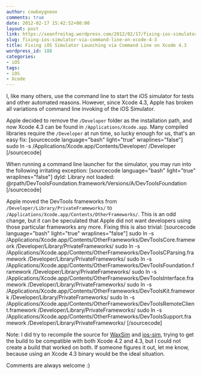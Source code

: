 ```yaml
---
author: cowboygneox
comments: true
date: 2012-02-17 15:42:52+00:00
layout: post
link: https://seanfreitag.wordpress.com/2012/02/17/fixing-ios-simulator-via-command-line-on-xcode-4-3/
slug: fixing-ios-simulator-via-command-line-on-xcode-4-3
title: Fixing iOS Simulator Launching via Command Line on Xcode 4.3
wordpress_id: 188
categories:
- iOS
tags:
- iOS
- Xcode
---
```


I, like many others, use the command line to start the iOS simulator for tests and other automated reasons. However, since Xcode 4.3, Apple has broken all variations of command line invoking of the iOS Simulator.

Apple decided to remove the `/Developer` folder as the installation path, and now Xcode 4.3 can be found in `/Applications/Xcode.app`. Many compiled libraries require the `/Developer` at run time, so lucky enough for us, that's an easy fix:
[sourcecode language="bash" light="true" wraplines="false"]
sudo ln -s /Applications/Xcode.app/Contents/Developer/ /Developer
[/sourcecode]

When running a command line launcher for the simulator, you may run into the following irritating exception:
[sourcecode language="bash" light="true" wraplines="false"]
dyld: Library not loaded: @rpath/DevToolsFoundation.framework/Versions/A/DevToolsFoundation
[/sourcecode]

Apple moved the DevTools frameworks from `/Developer/Library/PrivateFrameworks/` to `/Applications/Xcode.app/Contents/OtherFrameworks/`. This is an odd change, but it can be speculated that Apple did not want developers using those particular frameworks any more. Fixing this is also trivial:
[sourcecode language="bash" light="true" wraplines="false"]
sudo ln -s /Applications/Xcode.app/Contents/OtherFrameworks/DevToolsCore.framework /Developer/Library/PrivateFrameworks/
sudo ln -s /Applications/Xcode.app/Contents/OtherFrameworks/DevToolsCParsing.framework /Developer/Library/PrivateFrameworks/
sudo ln -s /Applications/Xcode.app/Contents/OtherFrameworks/DevToolsFoundation.framework /Developer/Library/PrivateFrameworks/
sudo ln -s /Applications/Xcode.app/Contents/OtherFrameworks/DevToolsInterface.framework /Developer/Library/PrivateFrameworks/
sudo ln -s /Applications/Xcode.app/Contents/OtherFrameworks/DevToolsKit.framework /Developer/Library/PrivateFrameworks/
sudo ln -s /Applications/Xcode.app/Contents/OtherFrameworks/DevToolsRemoteClient.framework /Developer/Library/PrivateFrameworks/
sudo ln -s /Applications/Xcode.app/Contents/OtherFrameworks/DevToolsSupport.framework /Developer/Library/PrivateFrameworks/
[/sourcecode]

Note: I did try to recompile the source for [WaxSim](https://github.com/square/WaxSim) and [ios-sim](https://github.com/Fingertips/ios-sim), trying to get the build to be compatible with both Xcode 4.2 and 4.3, but I could not create a build that worked on both. If someone figures it out, let me know, because using an Xcode 4.3 binary would be the ideal situation.

Comments are always welcome :)
